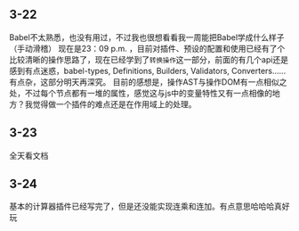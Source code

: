 ## 3-22
Babel不太熟悉，也没有用过，不过我也很想看看我一周能把Babel学成什么样子（手动滑稽）
现在是23：09 p.m. ，目前对插件、预设的配置和使用已经有了个比较清晰的操作思路了，现在已经学到了`转换操作`这一部分，前面的有几个api还是感到有点迷惑，babel-types, Definitions, Builders, Validators, Converters......有点杂，这部分明天再深究。
目前的感想是，操作AST与操作DOM有一点相似之处，不过每个节点都有一堆的属性，感觉这与js中的变量特性又有一点相像的地方？我觉得做一个插件的难点还是在作用域上的处理。

## 3-23
全天看文档

## 3-24
基本的计算器插件已经写完了，但是还没能实现连乘和连加。有点意思哈哈哈真好玩
